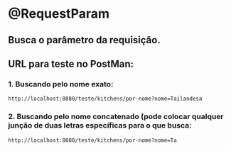 # @RequestParam

## Busca o parâmetro da requisição.

## URL para teste no PostMan:
### 1. Buscando pelo nome exato:
````
http://localhost:8080/teste/kitchens/por-nome?nome=Tailandesa
````

### 2. Buscando pelo nome concatenado (pode colocar qualquer junção de duas letras específicas para o que busca:
````
http://localhost:8080/teste/kitchens/por-nome?nome=Ta
````
